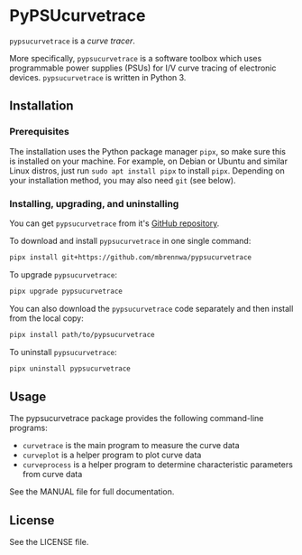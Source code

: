 # PyPSUcurvetrace
`pypsucurvetrace` is a *curve tracer*.

More specifically, `pypsucurvetrace` is a software toolbox which uses programmable power supplies (PSUs) for I/V curve tracing of electronic devices. `pypsucurvetrace` is written in Python 3.

## Installation

### Prerequisites
The installation uses the Python package manager `pipx`, so make sure this is installed on your machine. For example, on Debian or Ubuntu and similar Linux distros, just run `sudo apt install pipx` to install `pipx`.
Depending on your installation method, you may also need `git` (see below).


### Installing, upgrading, and uninstalling
You can get `pypsucurvetrace` from it's [GitHub repository](https://github.com/mbrennwa/pypsucurvetrace).

To download and install `pypsucurvetrace` in one single command:
```bash
pipx install git+https://github.com/mbrennwa/pypsucurvetrace
```

To upgrade `pypsucurvetrace`:
```bash
pipx upgrade pypsucurvetrace
```

You can also download the `pypsucurvetrace` code separately and then install from the local copy:
```bash
pipx install path/to/pypsucurvetrace
```

To uninstall `pypsucurvetrace`:
```bash
pipx uninstall pypsucurvetrace
```

## Usage
The pypsucurvetrace package provides the following command-line programs:
* `curvetrace` is the main program to measure the curve data
* `curveplot` is a helper program to plot curve data
* `curveprocess` is a helper program to determine characteristic parameters from curve data

See the MANUAL file for full documentation.

## License
See the LICENSE file.
